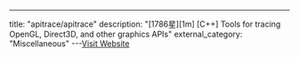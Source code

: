 ---
title: "apitrace/apitrace"
description: "[1786星][1m] [C++]  Tools for tracing OpenGL, Direct3D, and other graphics APIs"
external_category: "Miscellaneous"
---[Visit Website](https://github.com/apitrace/apitrace)

